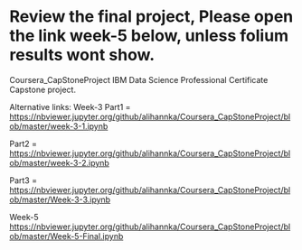 # Review the final project, Please open the link week-5 below, unless folium results wont show.


Coursera_CapStoneProject
IBM Data Science Professional Certificate Capstone project.

Alternative links:
Week-3
Part1 = https://nbviewer.jupyter.org/github/alihannka/Coursera_CapStoneProject/blob/master/week-3-1.ipynb

Part2 = https://nbviewer.jupyter.org/github/alihannka/Coursera_CapStoneProject/blob/master/week-3-2.ipynb

Part3 = https://nbviewer.jupyter.org/github/alihannka/Coursera_CapStoneProject/blob/master/Week-3-3.ipynb

Week-5
https://nbviewer.jupyter.org/github/alihannka/Coursera_CapStoneProject/blob/master/Week-5-Final.ipynb
